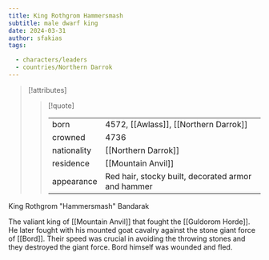 ```yaml
---
title: King Rothgrom Hammersmash
subtitle: male dwarf king
date: 2024-03-31
author: sfakias
tags:

  - characters/leaders
  - countries/Northern Darrok
---
```

> [!attributes]
> 
> > [!quote]
> >
> > | | |
> > | --- | --- |
> > | born | 4572, [[Awlass]], [[Northern Darrok]] |
> > | crowned | 4736 |
> > | nationality | [[Northern Darrok]] |
> > | residence | [[Mountain Anvil]] |
> > | appearance | Red hair, stocky built, decorated armor and hammer |

King Rothgrom "Hammersmash" Bandarak

The valiant king of [[Mountain Anvil]] that fought the [[Guldorom Horde]]. He later fought with his mounted goat cavalry against the stone giant force of [[Bord]]. Their speed was crucial in avoiding the throwing stones and they destroyed the giant force. Bord himself was wounded and fled.
